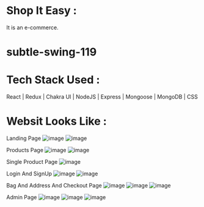 # Shop It Easy :
  It is an e-commerce.
# subtle-swing-119

# Tech Stack Used :
 React | Redux | Chakra UI | NodeJS | Express | Mongoose | MongoDB | CSS

# Websit Looks Like :

  Landing Page
  ![image](https://user-images.githubusercontent.com/105987614/213974110-dbcb7cc8-a57a-434c-a4cc-d47a4032020a.png)
  ![image](https://user-images.githubusercontent.com/105987614/213974216-1f0a558d-ff1b-4004-8d48-b088a3520604.png)


  Products Page
  ![image](https://user-images.githubusercontent.com/105987614/213974279-5d90cfc4-7a65-4035-abba-e2d302f9d81d.png)
  ![image](https://user-images.githubusercontent.com/105987614/213974369-fa06f070-e2e1-4947-8f7c-da52ccbf0a24.png)

  Single Product Page
  ![image](https://user-images.githubusercontent.com/105987614/213974437-dac44daa-5770-4127-93b4-85ac50ea3f6e.png)

  Login And SignUp
  ![image](https://user-images.githubusercontent.com/105987614/213974540-4a7cdf26-11b1-4e6e-86a0-c944d370c071.png)
  ![image](https://user-images.githubusercontent.com/105987614/213974558-d7004703-5ec2-4cb8-83ee-a66cd87f0ae7.png)

  Bag And Address And Checkout Page
  ![image](https://user-images.githubusercontent.com/105987614/213974692-9b081939-2720-4ec9-990a-0b588cd6fc80.png)
  ![image](https://user-images.githubusercontent.com/105987614/213974782-94bc672e-e3f0-42c8-a2a1-e5edbea7db94.png)
  ![image](https://user-images.githubusercontent.com/105987614/213974822-1c9bfcfc-1676-4a09-9822-31addffd6739.png)
  
  Admin Page
  ![image](https://user-images.githubusercontent.com/105987614/213974887-4ffc77f6-b6e8-4053-82ff-58ac6336d4a3.png)
  ![image](https://user-images.githubusercontent.com/105987614/213974909-f4db5b99-70a0-4bdb-94e3-5ef721553678.png)
  ![image](https://user-images.githubusercontent.com/105987614/213974932-7c031e23-3e2f-4b85-8819-88e336401bb8.png)
